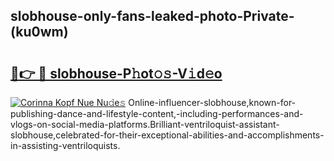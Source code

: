 ## slobhouse-only-fans​-leaked-photo​-Private-(ku0wm)


# <h2><a href="https://mediaupload.pro?title=slobhouse&ref=git">🔗👉 🔴 slobhouse-P𝚑ot𝚘𝚜-V𝚒d𝚎o</a></h2>

[![Corinna Kopf Nue Nu𝚍e𝚜](https://i.imgur.com/0qMVB7G.gif)](https://mediaupload.pro?title=slobhouse&ref=git)
Online-influencer-slobhouse,known-for-publishing-dance-and-lifestyle-content,-including-performances-and-vlogs-on-social-media-platforms.Brilliant-ventriloquist-assistant-slobhouse,celebrated-for-their-exceptional-abilities-and-accomplishments-in-assisting-ventriloquists.  